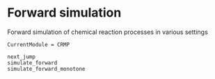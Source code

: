 # Forward simulation

Forward simulation of chemical reaction processes in various settings
```@meta
CurrentModule = CRMP
```

```@docs
next_jump
simulate_forward
simulate_forward_monotone
```
